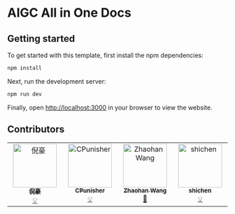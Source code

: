 # AIGC All in One Docs


## Getting started

To get started with this template, first install the npm dependencies:

```bash
npm install
```

Next, run the development server:

```bash
npm run dev
```

Finally, open [http://localhost:3000](http://localhost:3000) in your browser to view the website.


## Contributors

<!-- ALL-CONTRIBUTORS-LIST:START - Do not remove or modify this section -->
<!-- prettier-ignore-start -->
<!-- markdownlint-disable -->
<table>
  <tbody>
    <tr>
      <td align="center" valign="top" width="14.28%"><a href="https://troyni.com"><img src="https://avatars.githubusercontent.com/u/55932704?v=4?s=100" width="100px;" alt="倪豪"/><br /><sub><b>倪豪</b></sub></a><br /><a href="#example-ciaochaos" title="Examples">💡</a></td>
      <td align="center" valign="top" width="14.28%"><a href="https://github.com/CPunisher"><img src="https://avatars.githubusercontent.com/u/8509934?v=4?s=100" width="100px;" alt="CPunisher"/><br /><sub><b>CPunisher</b></sub></a><br /><a href="#example-CPunisher" title="Examples">💡</a></td>
      <td align="center" valign="top" width="14.28%"><a href="https://github.com/Zhaohan-Wang"><img src="https://avatars.githubusercontent.com/u/48054435?v=4?s=100" width="100px;" alt="Zhaohan Wang"/><br /><sub><b>Zhaohan Wang</b></sub></a><br /><a href="https://github.com/latent-cat/aigc-docs/commits?author=Zhaohan-Wang" title="Documentation">📖</a></td>
      <td align="center" valign="top" width="14.28%"><a href="https://github.com/chenbaiyujason"><img src="https://avatars.githubusercontent.com/u/55756122?v=4?s=100" width="100px;" alt="shichen"/><br /><sub><b>shichen</b></sub></a><br /><a href="#example-chenbaiyujason" title="Examples">💡</a></td>
    </tr>
  </tbody>
</table>

<!-- markdownlint-restore -->
<!-- prettier-ignore-end -->

<!-- ALL-CONTRIBUTORS-LIST:END -->
